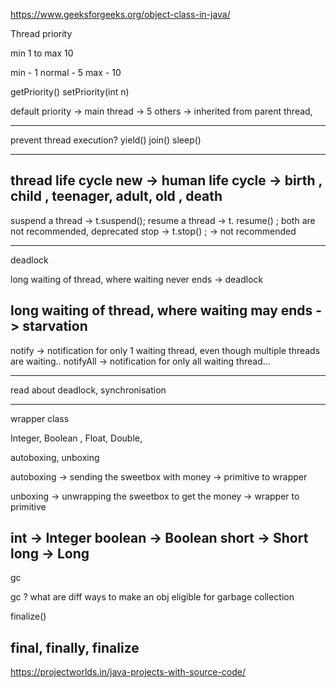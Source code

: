 https://www.geeksforgeeks.org/object-class-in-java/


Thread priority 


min 1 to max 10 

min - 1
normal - 5
 max - 10
 
getPriority()
setPriority(int n)

default priority -> main thread -> 5
  others -> inherited from parent thread,  
  
  -----------
  prevent thread execution?
  yield()
  join()
  sleep()
  
  
  -------
  thread life cycle 
  new -> 
  human life cycle -> 
  birth , child , teenager, adult, old , death 
  -------------- 
  suspend a thread -> t.suspend();
  resume a thread -> t. resume() ; 
  both are not recommended, deprecated 
  stop -> t.stop() ; -> not recommended
  
  ------------------
  
 deadlock
 
 long waiting of thread, where waiting never ends -> deadlock 
 
  long waiting of thread, where waiting may  ends -> starvation  
  -----------
  notify -> notification for only 1  waiting thread, even though multiple threads are waiting.. 
  notifyAll  -> notification for only all waiting thread...
  
  
  --------------
  
  read about deadlock, synchronisation
  
  ------------------------
  
  
  wrapper class
  
  Integer, Boolean , Float, Double, 
  
  
  autoboxing, unboxing
  
  autoboxing -> sending the sweetbox with money  -> primitive to wrapper
  
  unboxing -> unwrapping  the sweetbox to get the  money  -> wrapper to primitive 
  
  int -> Integer
  boolean -> Boolean
  short -> Short
  long -> Long 
  ---------------
  gc 
  
  gc ? what are diff ways to make an obj eligible for garbage collection 
  
  finalize()
  
  
  final, finally, finalize 
  ------------------------
  
  https://projectworlds.in/java-projects-with-source-code/
  
  
  
  
 
  
  
  
